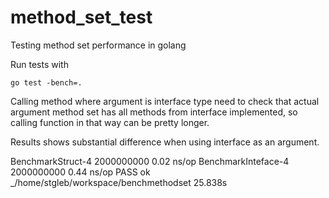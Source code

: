 # method_set_test
Testing method set performance in golang

Run tests with

 `go test -bench=.`
 
 Calling method where argument is interface type need
 to check that actual argument method set has all methods
 from interface implemented, so calling function in that
 way can be pretty longer.
 
 Results shows substantial difference when using interface
 as an argument.
 
BenchmarkStruct-4     	2000000000	         0.02 ns/op
BenchmarkInteface-4   	2000000000	         0.44 ns/op
PASS
ok  	_/home/stgleb/workspace/benchmethodset	25.838s
